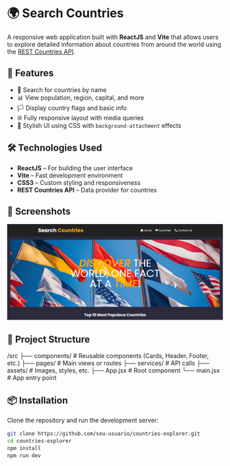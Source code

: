 # 🌍 Search Countries

A responsive web application built with **ReactJS** and **Vite** that allows users to explore detailed information about countries from around the world using the [REST Countries API](https://restcountries.com/).

## 🚀 Features

- 🔎 Search for countries by name
- 📊 View population, region, capital, and more
- 🏳️ Display country flags and basic info
- 🌐 Fully responsive layout with media queries
- 🎨 Stylish UI using CSS with `background-attachment` effects

## 🛠️ Technologies Used

- **ReactJS** – For building the user interface
- **Vite** – Fast development environment
- **CSS3** – Custom styling and responsiveness
- **REST Countries API** – Data provider for countries

## 📸 Screenshots

![](./searchcountries.png)

## 📂 Project Structure

/src
├── components/ # Reusable components (Cards, Header, Footer, etc.)
├── pages/ # Main views or routes
├── services/ # API calls
├── assets/ # Images, styles, etc.
├── App.jsx # Root component
└── main.jsx # App entry point


## 📦 Installation

Clone the repository and run the development server:

```bash
git clone https://github.com/seu-usuario/countries-explorer.git
cd countries-explorer
npm install
npm run dev

